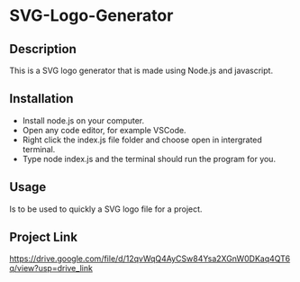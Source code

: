 # SVG-Logo-Generator

## Description
This is a SVG logo generator that is made using Node.js and javascript.

## Installation
- Install node.js on your computer.
- Open any code editor, for example VSCode.
- Right click the index.js file folder and choose open in intergrated terminal.
- Type node index.js and the terminal should run the program for you.

## Usage
Is to be used to quickly a SVG logo file for a project.

## Project Link
https://drive.google.com/file/d/12qvWqQ4AyCSw84Ysa2XGnW0DKaq4QT6q/view?usp=drive_link
